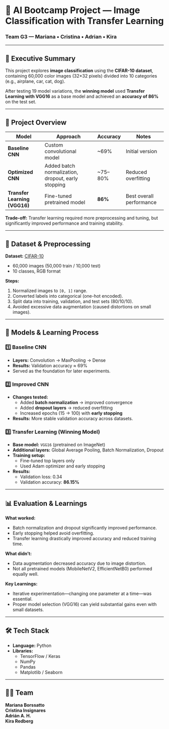 # 🧠 AI Bootcamp Project — Image Classification with Transfer Learning

### Team G3 — Mariana • Cristina • Adrian • Kira  

---

## 📘 Executive Summary

This project explores **image classification** using the **CIFAR-10 dataset**, containing 60,000 color images (32×32 pixels) divided into 10 categories (e.g., airplane, car, cat, dog).  

After testing 19 model variations, the **winning model** used **Transfer Learning with VGG16** as a base model and achieved an **accuracy of 86%** on the test set.

---

## 🚀 Project Overview

| Model | Approach | Accuracy | Notes |
|--------|-----------|-----------|-------|
| **Baseline CNN** | Custom convolutional model | ~69% | Initial version |
| **Optimized CNN** | Added batch normalization, dropout, early stopping | ~75–80% | Reduced overfitting |
| **Transfer Learning (VGG16)** | Fine-tuned pretrained model | **86%** | Best overall performance |

**Trade-off:** Transfer learning required more preprocessing and tuning, but significantly improved performance and training stability.

---

## 🧩 Dataset & Preprocessing

**Dataset:** [CIFAR-10](https://www.cs.toronto.edu/~kriz/cifar.html)  
- 60,000 images (50,000 train / 10,000 test)  
- 10 classes, RGB format  

**Steps:**
1. Normalized images to `[0, 1]` range.  
2. Converted labels into categorical (one-hot encoded).  
3. Split data into training, validation, and test sets (80/10/10).  
4. Avoided excessive data augmentation (caused distortions on small images).  

---

## 🤖 Models & Learning Process

### 1️⃣ Baseline CNN
- **Layers:** Convolution → MaxPooling → Dense  
- **Results:** Validation accuracy ≈ 69%  
- Served as the foundation for later experiments.

### 2️⃣ Improved CNN
- **Changes tested:**
  - Added **batch normalization** → improved convergence  
  - Added **dropout layers** → reduced overfitting  
  - Increased epochs (15 → 100) with **early stopping**  
- **Results:** More stable validation accuracy across datasets.

### 3️⃣ Transfer Learning (Winning Model)
- **Base model:** `VGG16` (pretrained on ImageNet)  
- **Additional layers:** Global Average Pooling, Batch Normalization, Dropout  
- **Training setup:**  
  - Fine-tuned top layers only  
  - Used Adam optimizer and early stopping  
- **Results:**  
  - Validation loss: 0.34  
  - Validation accuracy: **86.15%**

---

## 📊 Evaluation & Learnings

**What worked:**
- Batch normalization and dropout significantly improved performance.  
- Early stopping helped avoid overfitting.  
- Transfer learning drastically improved accuracy and reduced training time.  

**What didn’t:**
- Data augmentation decreased accuracy due to image distortion.  
- Not all pretrained models (MobileNetV2, EfficientNetB0) performed equally well.  

**Key Learnings:**
- Iterative experimentation—changing one parameter at a time—was essential.  
- Proper model selection (VGG16) can yield substantial gains even with small datasets.  

---

## 🛠️ Tech Stack

- **Language:** Python  
- **Libraries:**  
  - TensorFlow / Keras  
  - NumPy  
  - Pandas  
  - Matplotlib / Seaborn  

---

## 👩‍💻 Team

**Mariana Borssatto**  
**Cristina Insignares**  
**Adrián A. H.**  
**Kira Redberg**
